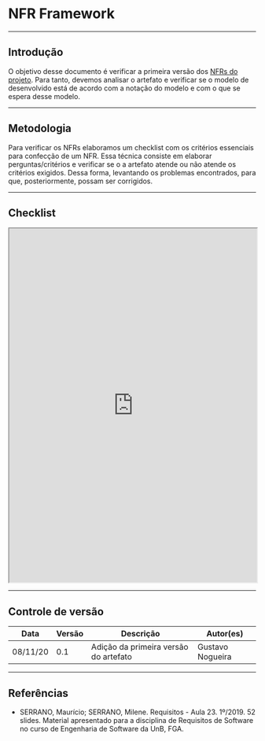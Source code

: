 # NFR Framework

---

## Introdução

O objetivo desse documento é verificar a primeira versão dos [NFRs do projeto](https://requisitos-de-software.github.io/2020.1-Correios/modelagem/nfr/nfr-framework/). Para tanto, devemos analisar o artefato e verificar se o modelo de desenvolvido está de acordo com a notação do modelo e com o que se espera desse modelo.

---

## Metodologia

Para verificar os NFRs elaboramos um checklist com os critérios essenciais para confecção de um NFR. Essa técnica consiste em elaborar perguntas/critérios e verificar se o a artefato atende ou não atende os critérios exigidos. Dessa forma, levantando os problemas encontrados, para que, posteriormente, possam ser corrigidos.

---

## Checklist

<iframe style="width: 100%; height: 720px;" src="https://docs.google.com/spreadsheets/d/e/2PACX-1vQPA6lows-4S9pAobg3XFDBUnqaBbfny6aFguG4Rt2_je0JkSSJG3CnK6jTMFTpcJxlHb7d7FrLFsPQ/pubhtml?widget=true&amp;headers=false"></iframe>

---

## Controle de versão

| Data     | Versão | Descrição                             | Autor(es)        |
| -------- | ------ | ------------------------------------- | ---------------- |
| 08/11/20 | 0.1    | Adição da primeira versão do artefato | Gustavo Nogueira |

---

## Referências

* SERRANO, Maurício; SERRANO, Milene. Requisitos - Aula 23. 1º/2019. 52 slides. Material apresentado para a disciplina de Requisitos de Software no curso de Engenharia de Software da UnB, FGA.